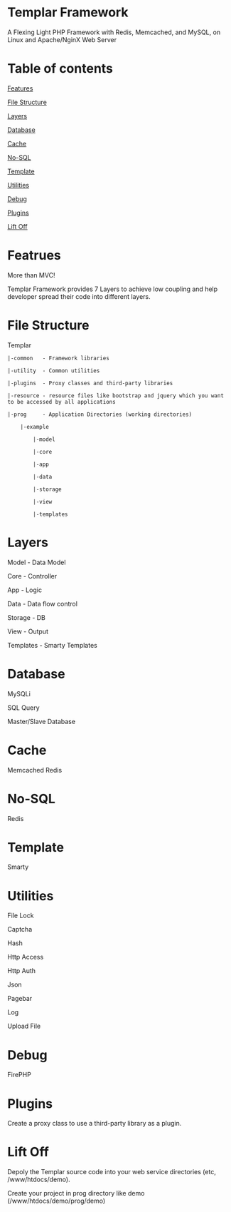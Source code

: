 Templar Framework
=======

A Flexing Light PHP Framework with Redis, Memcached, and MySQL, on Linux and Apache/NginX Web Server

Table of contents
=======
[Features](#featrues)

[File Structure](#file-structure)

[Layers](#layers)

[Database](#database)

[Cache](#cache)

[No-SQL](#no-sql)

[Template](#template)

[Utilities](#utilities)

[Debug](#debug)

[Plugins](#plugins)

[Lift Off](#lift-off)


Featrues
======
More than MVC!

Templar Framework provides 7 Layers to achieve low coupling and help developer spread their code into different layers.




File Structure
======

Templar

	|-common   - Framework libraries
	
	|-utility  - Common utilities
	
	|-plugins  - Proxy classes and third-party libraries
	
	|-resource - resource files like bootstrap and jquery which you want to be accessed by all applications
	
	|-prog     - Application Directories (working directories)
	
		|-example
		
			|-model
			
			|-core
			
			|-app
			
			|-data
			
			|-storage 
			
			|-view
			
			|-templates

Layers
======
Model     - Data Model

Core      - Controller

App       - Logic

Data      - Data flow control

Storage   - DB 

View      - Output

Templates - Smarty Templates


Database
======
MySQLi

SQL Query

Master/Slave Database



Cache
======
Memcached
Redis


No-SQL
======
Redis


Template
======
Smarty



Utilities
======
File Lock


Captcha


Hash


Http Access


Http Auth


Json


Pagebar


Log


Upload File


Debug
======
FirePHP


Plugins
======
Create a proxy class to use a third-party library as a plugin.


Lift Off
======
Depoly the Templar source code into your web service directories (etc, /www/htdocs/demo).


Create your project in prog directory like demo (/www/htdocs/demo/prog/demo)
